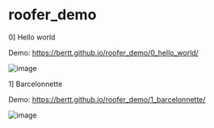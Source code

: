 # roofer_demo

0] Hello world

Demo: https://bertt.github.io/roofer_demo/0_hello_world/

![image](https://github.com/user-attachments/assets/ac086b2b-baed-470a-bb51-5d4eb4bece54)


1] Barcelonnette

Demo: https://bertt.github.io/roofer_demo/1_barcelonnette/

![image](https://github.com/user-attachments/assets/fdf209f9-ead8-441e-aa70-299014c411eb)
